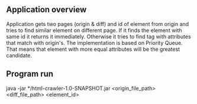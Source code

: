 ## Application overview

Application gets two pages (origin & diff) and id of element from origin and tries to find similar element on different page.
If it finds the element with same id it returns it immediately. Otherwise it tries to find tag with attributes that match with origin's.
The implementation is based on Priority Queue. That means that element with more equal attributes will be the greatest candidate.

## Program run

java -jar */html-crawler-1.0-SNAPSHOT.jar <origin_file_path> <diff_file_path> <element_id>
